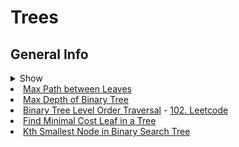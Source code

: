 # Trees

## General Info

<details>
<summary>Show</summary>

  ## DFS (Deep First Search)
  
  ### DFS for Binary Trees
  
  <details>
  <summary><b>In-Order/Pre-Order/Post-Order DFS</b></summary>
  
  ```java
  private void inOrderDfs(TreeNode node) {
    if (node == null) return;
    inOrderDfs(node.left);
    // action
    inOrderDfs(node.left);
  }
  
  private void preOrderDfs(TreeNode node) {
    if (node == null) return;
    // action
    preOrderDfs(node.left);
    preOrderDfs(node.left);
  }
  
  private void postOrderDfs(TreeNode node) {
    if (node == null) return;
    postOrderDfs(node.left);
    postOrderDfs(node.left);
    // action
  }
  ```
  </details>
  
  <details>
  <summary>Sort nodes example</summary>
  
  ```java
  List<Integer> list = new ArrayList();
  dfs(root, list);
  
  private void dfs(TreeNode node, List<Integer> sortedList) {
    if (node == null) return;
    dfs(node.left);
    sortedList.add(node.val);
    dfs(node.left);
  }
  ```
  </details>

</details


1. [Max Path between Leaves](https://github.com/LenarBad/interview-questions/blob/main/trees/max-path-sum-between-leaves-in-beenary-tree.java)
2. [Max Depth of Binary Tree](https://github.com/LenarBad/interview-questions/blob/main/trees/max-depth-of-binary-tree.java)
3. [Binary Tree Level Order Traversal](https://github.com/LenarBad/interview-questions/blob/main/trees/tree-level-order-traversal.java) - [102. Leetcode](https://leetcode.com/problems/binary-tree-level-order-traversal/)
4. [Find Minimal Cost Leaf in a Tree](https://github.com/LenarBad/interview-questions/blob/main/trees/minimal-cost-leaf-in-tree.java)
5. [Kth Smallest Node in Binary Search Tree](https://github.com/LenarBad/interview-questions/blob/main/trees/kth-smallest-node-in-bst.java)
